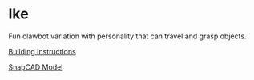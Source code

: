 # Ike

Fun clawbot variation with personality that can travel and grasp objects.

[Building Instructions](https://link.vex.com/vexiq/pdf/228-4444-753-Ike-Build-Instructions)

[SnapCAD Model](https://content.vexrobotics.com/vexiq/downloads/SnapCAD-Repository/SnapCAD-Files/Ike.mpd)

